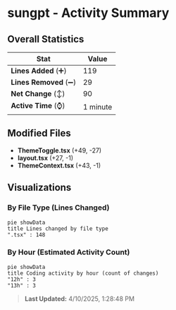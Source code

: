 # sungpt - Activity Summary 

## Overall Statistics

| Stat                   | Value                                                             |
| ---------------------- | ----------------------------------------------------------------- |
| **Lines Added** (➕)   | 119                                          |
| **Lines Removed** (➖) | 29                                        |
| **Net Change** (↕)    | 90                |
| **Active Time** (⌚)   | 1 minute |


## Modified Files
- **ThemeToggle.tsx** (+49, -27)
- **layout.tsx** (+27, -1)
- **ThemeContext.tsx** (+43, -1)

## Visualizations

### By File Type (Lines Changed)

```mermaid
pie showData
title Lines changed by file type
".tsx" : 148
```

### By Hour (Estimated Activity Count)

```mermaid
pie showData
title Coding activity by hour (count of changes)
"12h" : 3
"13h" : 3
```


> **Last Updated:** 4/10/2025, 1:28:48 PM